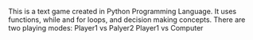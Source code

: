 This is a text game created in Python Programming Language. 
It uses functions, while and for loops, and decision making concepts.
There are two playing modes:
Player1 vs Palyer2
Player1 vs Computer
